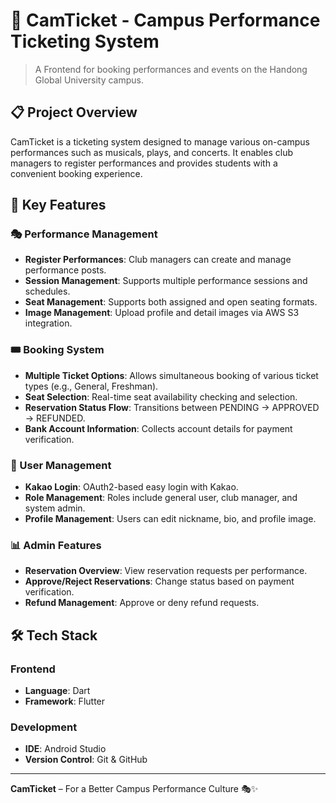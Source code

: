 # 🎫 CamTicket - Campus Performance Ticketing System

> A Frontend for booking performances and events on the Handong Global University campus.

## 📋 Project Overview
CamTicket is a ticketing system designed to manage various on-campus performances such as musicals, plays, and concerts. It enables club managers to register performances and provides students with a convenient booking experience.

## 🚀 Key Features

### 🎭 Performance Management
- **Register Performances**: Club managers can create and manage performance posts.
- **Session Management**: Supports multiple performance sessions and schedules.
- **Seat Management**: Supports both assigned and open seating formats.
- **Image Management**: Upload profile and detail images via AWS S3 integration.

### 🎟️ Booking System
- **Multiple Ticket Options**: Allows simultaneous booking of various ticket types (e.g., General, Freshman).
- **Seat Selection**: Real-time seat availability checking and selection.
- **Reservation Status Flow**: Transitions between PENDING → APPROVED → REFUNDED.
- **Bank Account Information**: Collects account details for payment verification.

### 👥 User Management
- **Kakao Login**: OAuth2-based easy login with Kakao.
- **Role Management**: Roles include general user, club manager, and system admin.
- **Profile Management**: Users can edit nickname, bio, and profile image.

### 📊 Admin Features
- **Reservation Overview**: View reservation requests per performance.
- **Approve/Reject Reservations**: Change status based on payment verification.
- **Refund Management**: Approve or deny refund requests.

## 🛠️ Tech Stack

### Frontend
- **Language**: Dart
- **Framework**: Flutter

### Development
- **IDE**: Android Studio
- **Version Control**: Git & GitHub
 
---

**CamTicket** – For a Better Campus Performance Culture 🎭✨
